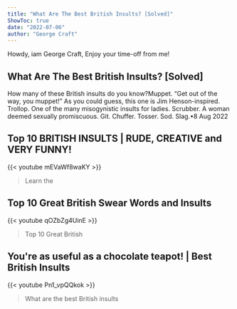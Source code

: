 ```yaml
---
title: "What Are The Best British Insults? [Solved]"
ShowToc: true 
date: "2022-07-06"
author: "George Craft" 
---
```


Howdy, iam George Craft, Enjoy your time-off from me!
## What Are The Best British Insults? [Solved]
How many of these British insults do you know?Muppet. “Get out of the way, you muppet!” As you could guess, this one is Jim Henson-inspired. 
 Trollop. One of the many misogynistic insults for ladies. 
 Scrubber. A woman deemed sexually promiscuous. 
 Git. 
 Chuffer. 
 Tosser. 
 Sod. 
 Slag.•8 Aug 2022

## Top 10 BRITISH INSULTS | RUDE,  CREATIVE and VERY FUNNY!
{{< youtube mEVaWf8waKY >}}
>Learn the 

## Top 10 Great British Swear Words and Insults
{{< youtube qOZbZg4UinE >}}
>Top 10 Great British

## You're as useful as a chocolate teapot! | Best British Insults
{{< youtube Pn1_vpQQkok >}}
>What are the best British insults


